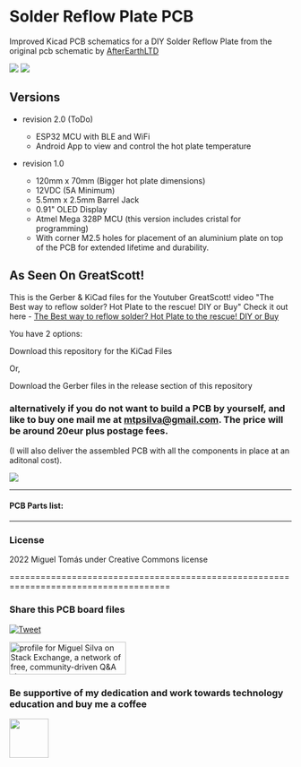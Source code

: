 # Solder Reflow Plate PCB
 Improved Kicad PCB schematics for a DIY Solder Reflow Plate from the original pcb schematic by [AfterEarthLTD](https://github.com/AfterEarthLTD/Solder-Reflow-Plate)

![](https://views.whatilearened.today/views/github/aeonSolutions/Solder_Reflow_Plate_PCB.svg)
![](https://img.shields.io/github/downloads/aeonSolutions/Solder-Reflow-Plate-PCB/total?style=for-the-badge)

## Versions
- revision 2.0 (ToDo)
  - ESP32 MCU with BLE and WiFi
  - Android App to view and control the hot plate temperature
  
- revision 1.0
  - 120mm x 70mm (Bigger hot plate dimensions)
  - 12VDC (5A Minimum)
  - 5.5mm x 2.5mm Barrel Jack
  - 0.91" OLED Display
  - Atmel Mega 328P MCU (this version includes cristal for programming)
  - With corner M2.5 holes for placement of an aluminium plate on top of the PCB for extended lifetime and durability.
 

## As Seen On GreatScott! 
This is the Gerber & KiCad files for the Youtuber GreatScott! video "The Best way to reflow solder? Hot Plate to the rescue! DIY or Buy"
Check it out here - [The Best way to reflow solder? Hot Plate to the rescue! DIY or Buy](https://www.youtube.com/watch?v=QarizoUnRfk)


You have 2 options:

Download this repository for the KiCad Files

Or,

Download the Gerber files in the release section of this repository

### alternatively if you do not want to build a PCB by yourself, and like to buy one mail me at mtpsilva@gmail.com. The price will be around 20eur plus postage fees.
(I will also deliver the assembled PCB with all the components in place at an aditonal cost).


![](https://github.com/aeonSolutions/Solder-Reflow-Plate-PCB/blob/main/Designs/top_snapshot.png)

________________________________________________________________________________________________________________



#### PCB Parts list:


______________________________________________________________________________________________________________________________

### License
2022 Miguel Tomás under Creative Commons license

=====================================================================================
### Share this PCB board files
[![Tweet](https://img.shields.io/twitter/url?style=social&url=https%3A%2F%2Fgithub.com%2FaeonSolutions%2FSolder-Reflow-Plate-PCB)](https://img.shields.io/twitter/url?style=social&url=https%3A%2F%2Fgithub.com%2FaeonSolutions%2FSolder-Reflow-Plate-PCB)

<a href="https://stackexchange.com/users/18907312/miguel-silva"><img src="https://stackexchange.com/users/flair/18907312.png" width="208" height="58" alt="profile for Miguel Silva on Stack Exchange, a network of free, community-driven Q&amp;A sites" title="profile for Miguel Silva on Stack Exchange, a network of free, community-driven Q&amp;A sites" /></a>

### Be supportive of my dedication and work towards technology education and buy me a coffee

[<img src="https://cdn.buymeacoffee.com/buttons/v2/default-yellow.png" data-canonical-src="https://cdn.buymeacoffee.com/buttons/v2/default-yellow.png" height="70" />](https://www.buymeacoffee.com/migueltomas)

